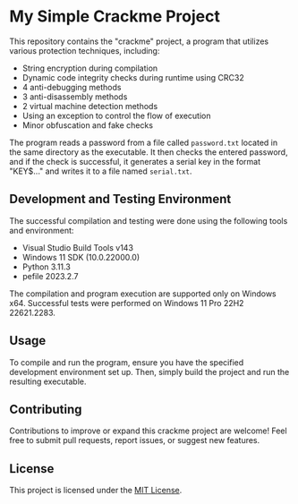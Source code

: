 # My Simple Crackme Project

This repository contains the "crackme" project, a program that utilizes various protection techniques, including:

- String encryption during compilation
- Dynamic code integrity checks during runtime using CRC32
- 4 anti-debugging methods
- 3 anti-disassembly methods
- 2 virtual machine detection methods
- Using an exception to control the flow of execution
- Minor obfuscation and fake checks

The program reads a password from a file called `password.txt` located in the same directory as the executable. It then checks the entered password, and if the check is successful, it generates a serial key in the format "KEY$..." and writes it to a file named `serial.txt`.

## Development and Testing Environment

The successful compilation and testing were done using the following tools and environment:

- Visual Studio Build Tools v143
- Windows 11 SDK (10.0.22000.0)
- Python 3.11.3
- pefile 2023.2.7

The compilation and program execution are supported only on Windows x64. Successful tests were performed on Windows 11 Pro 22H2 22621.2283.

## Usage

To compile and run the program, ensure you have the specified development environment set up. Then, simply build the project and run the resulting executable.

## Contributing

Contributions to improve or expand this crackme project are welcome! Feel free to submit pull requests, report issues, or suggest new features.

## License

This project is licensed under the [MIT License](LICENSE).
